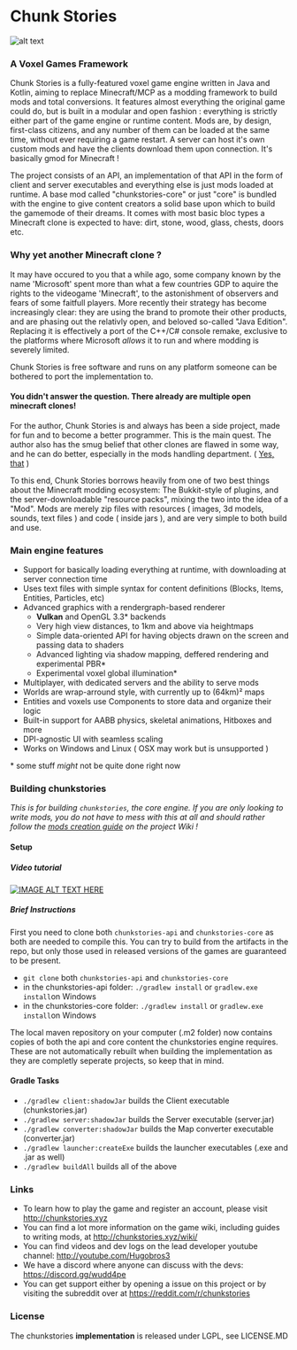 # Chunk Stories

![alt text](http://chunkstories.xyz/img/github_header.png "Header screenshot")

### A Voxel Games Framework

Chunk Stories is a fully-featured voxel game engine written in Java and Kotlin, aiming to replace Minecraft/MCP as a modding framework to build mods and total conversions. It features almost everything the original game could do, but is built in a modular and open fashion : everything is strictly either part of the game engine or runtime content. Mods are, by design, first-class citizens, and any number of them can be loaded at the same time, without ever requiring a game restart. A server can host it's own custom mods and have the clients download them upon connection. It's basically gmod for Minecraft !

The project consists of an API, an implementation of that API in the form of client and server executables and everything else is just mods loaded at runtime. A base mod called "chunkstories-core" or just "core" is bundled with the engine to give content creators a solid base upon which to build the gamemode of their dreams. It comes with most basic bloc types a Minecraft clone is expected to have: dirt, stone, wood, glass, chests, doors etc.

### Why yet another Minecraft clone ?

It may have occured to you that a while ago, some company known by the name 'Microsoft' spent more than what a few countries GDP to aquire the rights to the videogame 'Minecraft', to the astonishment of observers and fears of some faitfull players. More recently their strategy has become increasingly clear: they are using the brand to promote their other products, and are phasing out the relativly open, and beloved so-called "Java Edition". Replacing it is effectively a port of the C++/C# console remake, exclusive to the platforms where Microsoft *allows* it to run and where modding is severely limited.

Chunk Stories is free software and runs on any platform someone can be bothered to port the implementation to.

#### You didn't answer the question. There already are multiple open minecraft clones!

For the author, Chunk Stories is and always has been a side project, made for fun and to become a better programmer. This is the main quest. The author also has the smug belief that other clones are flawed in some way, and he can do better, especially in the mods handling department. ( [Yes, that](https://xkcd.com/927/) )

To this end, Chunk Stories borrows heavily from one of two best things about the Minecraft modding ecosystem: The Bukkit-style of plugins, and the server-downloadable "resource packs", mixing the two into the idea of a "Mod". Mods are merely zip files with resources ( images, 3d models, sounds, text files ) and code ( inside jars ), and are very simple to both build and use.

### Main engine features

 * Support for basically loading everything at runtime, with downloading at server connection time
 * Uses text files with simple syntax for content definitions (Blocks, Items, Entities, Particles, etc)
 * Advanced graphics with a rendergraph-based renderer
    * **Vulkan** and OpenGL 3.3* backends
    * Very high view distances, to 1km and above via heightmaps
    * Simple data-oriented API for having objects drawn on the screen and passing data to shaders
    * Advanced lighting via shadow mapping, deffered rendering and experimental PBR\*
    * Experimental voxel global illumination\*
 * Multiplayer, with dedicated servers and the ability to serve mods
 * Worlds are wrap-arround style, with currently up to (64km)² maps
 * Entities and voxels use Components to store data and organize their logic
 * Built-in support for AABB physics, skeletal animations, Hitboxes and more
 * DPI-agnostic UI with seamless scaling
 * Works on Windows and Linux ( OSX may work but is unsupported )

\* some stuff *might* not be quite done right now

### Building chunkstories

*This is for building `chunkstories`, the core engine. If you are only looking to write mods, you do not have to mess with this at all and should rather follow the [mods creation guide](http://chunkstories.xyz/wiki/doku.php?id=mod_setup) on the project Wiki !*

#### Setup

##### Video tutorial

[![IMAGE ALT TEXT HERE](https://img.youtube.com/vi/uLigFN8id3c/0.jpg)](https://www.youtube.com/watch?v=uLigFN8id3c)

##### Brief Instructions

First you need to clone both `chunkstories-api` and `chunkstories-core` as both are needed to compile this. You can try to build from the artifacts in the repo, but only those used in released versions of the games are guaranteed to be present.
 * `git clone` both `chunkstories-api` and `chunkstories-core`
 * in the chunkstories-api folder: `./gradlew install` or `gradlew.exe install`on Windows
 * in the chunkstories-core folder: `./gradlew install` or `gradlew.exe install`on Windows

The local maven repository on your computer (.m2 folder) now contains copies of both the api and core content the chunkstories engine requires. These are not automatically rebuilt when building the implementation as they are completly seperate projects, so keep that in mind.

#### Gradle Tasks

 * `./gradlew client:shadowJar` builds the Client executable (chunkstories.jar)
 * `./gradlew server:shadowJar` builds the Server executable (server.jar)
 * `./gradlew converter:shadowJar` builds the Map converter executable (converter.jar)
 * `./gradlew launcher:createExe` builds the launcher executables (.exe and .jar as well)
 * `./gradlew buildAll` builds all of the above

### Links

 * To learn how to play the game and register an account, please visit http://chunkstories.xyz
 * You can find a lot more information on the game wiki, including guides to writing mods, at http://chunkstories.xyz/wiki/
 * You can find videos and dev logs on the lead developer youtube channel: http://youtube.com/Hugobros3
 * We have a discord where anyone can discuss with the devs: https://discord.gg/wudd4pe
 * You can get support either by opening a issue on this project or by visiting the subreddit over at https://reddit.com/r/chunkstories

### License

The chunkstories **implementation** is released under LGPL, see LICENSE.MD

